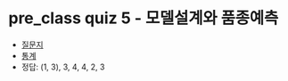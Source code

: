 # pre_class quiz 5 - 모델설계와 품종예측
- [질문지](https://docs.google.com/forms/d/1OcLFGEsKUTMXZs7q5I5f95LTSjfiGx4VhNOLinyPVeM/viewform) 
- [통계](https://docs.google.com/forms/d/1OcLFGEsKUTMXZs7q5I5f95LTSjfiGx4VhNOLinyPVeM/viewanalytics)
- 정답: (1, 3), 3, 4, 4, 2, 3
